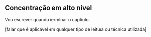 ## Concentração em alto nível

Vou escrever quando terminar o capítulo.

[falar que é aplicável em qualquer tipo de leitura ou técnica utilizada]
